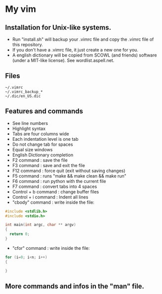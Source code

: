 # My vim  


## Installation for Unix-like systems.
* Run "install.sh" will backup your .vimrc file and copy the .vimrc file of this repository.
* If you don't have a .vimrc file, it just create a new one for you.
* A english dictionary will be copied from 
SCOWL (and friends) software (under a MIT-like license). See wordlist.aspell.net.  

## Files
```shell
~/.vimrc
~/.vimrc_backup_*
~/.dic/en_US.dic
```  


## Features and commands 

* See line numbers  
* Highlight syntax  
* Tabs are four columns wide  
* Each indentation level is one tab  
* Do not change tab for spaces 
* Equal size windows 
* English Dictionary completion  
* F2 command : save the file  
* F3 command : save and exit the file  
* F12 command : force quit (exit without saving changes)  
* F5 command : runs "make && make clean && make run"  
* F6 command : run python with the current file  
* F7 command : convert tabs into 4 spaces  
* Control + b command : change buffer files  
* Control + i command : Indent all lines  
* "cbody" command : write inside the file:  
```c
#include <stdlib.h>
#include <stdio.h>

int main(int argc, char ** argv)
{
  return 0;
} 
```
* "cfor" command : write inside the file:  
```c
for (i=0; i<n; i++)
{

}

```
  
## More commands and infos in the "man" file.  
